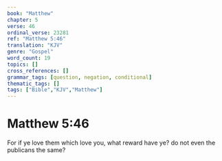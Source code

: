 ```yaml
---
book: "Matthew"
chapter: 5
verse: 46
ordinal_verse: 23281
ref: "Matthew 5:46"
translation: "KJV"
genre: "Gospel"
word_count: 19
topics: []
cross_references: []
grammar_tags: [question, negation, conditional]
thematic_tags: []
tags: ["Bible","KJV","Matthew"]
---
```


# Matthew 5:46

For if ye love them which love you, what reward have ye? do not even the publicans the same?
